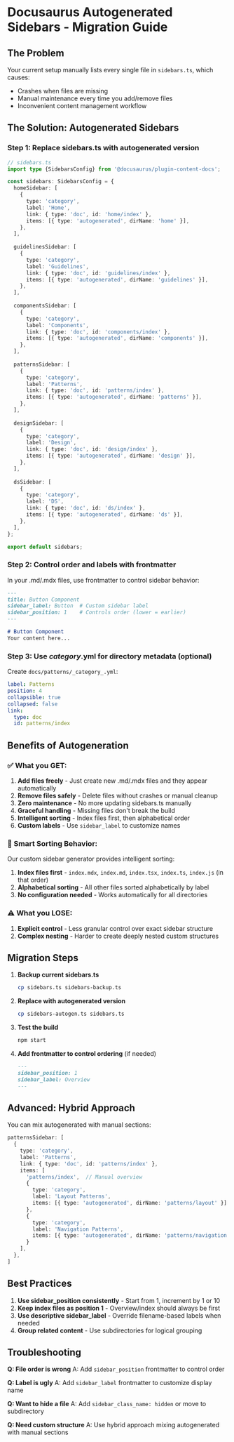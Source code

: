 # Docusaurus Autogenerated Sidebars - Migration Guide

## The Problem
Your current setup manually lists every single file in `sidebars.ts`, which causes:
- Crashes when files are missing
- Manual maintenance every time you add/remove files
- Inconvenient content management workflow

## The Solution: Autogenerated Sidebars

### Step 1: Replace sidebars.ts with autogenerated version

```typescript
// sidebars.ts
import type {SidebarsConfig} from '@docusaurus/plugin-content-docs';

const sidebars: SidebarsConfig = {
  homeSidebar: [
    {
      type: 'category',
      label: 'Home',
      link: { type: 'doc', id: 'home/index' },
      items: [{ type: 'autogenerated', dirName: 'home' }],
    },
  ],
  
  guidelinesSidebar: [
    {
      type: 'category', 
      label: 'Guidelines',
      link: { type: 'doc', id: 'guidelines/index' },
      items: [{ type: 'autogenerated', dirName: 'guidelines' }],
    },
  ],
  
  componentsSidebar: [
    {
      type: 'category',
      label: 'Components', 
      link: { type: 'doc', id: 'components/index' },
      items: [{ type: 'autogenerated', dirName: 'components' }],
    },
  ],
  
  patternsSidebar: [
    {
      type: 'category',
      label: 'Patterns',
      link: { type: 'doc', id: 'patterns/index' },
      items: [{ type: 'autogenerated', dirName: 'patterns' }],
    },
  ],
  
  designSidebar: [
    {
      type: 'category',
      label: 'Design',
      link: { type: 'doc', id: 'design/index' },
      items: [{ type: 'autogenerated', dirName: 'design' }],
    },
  ],
  
  dsSidebar: [
    {
      type: 'category',
      label: 'DS',
      link: { type: 'doc', id: 'ds/index' },
      items: [{ type: 'autogenerated', dirName: 'ds' }],
    },
  ],
};

export default sidebars;
```

### Step 2: Control order and labels with frontmatter

In your .md/.mdx files, use frontmatter to control sidebar behavior:

```markdown
---
title: Button Component
sidebar_label: Button  # Custom sidebar label
sidebar_position: 1    # Controls order (lower = earlier)
---

# Button Component
Your content here...
```

### Step 3: Use _category_.yml for directory metadata (optional)

Create `docs/patterns/_category_.yml`:
```yaml
label: Patterns
position: 4
collapsible: true
collapsed: false
link:
  type: doc
  id: patterns/index
```

## Benefits of Autogeneration

### ✅ What you GET:
1. **Add files freely** - Just create new .md/.mdx files and they appear automatically
2. **Remove files safely** - Delete files without crashes or manual cleanup
3. **Zero maintenance** - No more updating sidebars.ts manually  
4. **Graceful handling** - Missing files don't break the build
5. **Intelligent sorting** - Index files first, then alphabetical order
6. **Custom labels** - Use `sidebar_label` to customize names

### 🎯 Smart Sorting Behavior:
Our custom sidebar generator provides intelligent sorting:
1. **Index files first** - `index.mdx`, `index.md`, `index.tsx`, `index.ts`, `index.js` (in that order)
2. **Alphabetical sorting** - All other files sorted alphabetically by label
3. **No configuration needed** - Works automatically for all directories

### ⚠️ What you LOSE:
1. **Explicit control** - Less granular control over exact sidebar structure
2. **Complex nesting** - Harder to create deeply nested custom structures

## Migration Steps

1. **Backup current sidebars.ts**
   ```bash
   cp sidebars.ts sidebars-backup.ts
   ```

2. **Replace with autogenerated version**
   ```bash
   cp sidebars-autogen.ts sidebars.ts
   ```

3. **Test the build**
   ```bash
   npm start
   ```

4. **Add frontmatter to control ordering** (if needed)
   ```markdown
   ---
   sidebar_position: 1
   sidebar_label: Overview  
   ---
   ```

## Advanced: Hybrid Approach

You can mix autogenerated with manual sections:

```typescript
patternsSidebar: [
  {
    type: 'category',
    label: 'Patterns',
    link: { type: 'doc', id: 'patterns/index' },
    items: [
      'patterns/index',  // Manual overview
      {
        type: 'category',
        label: 'Layout Patterns',
        items: [{ type: 'autogenerated', dirName: 'patterns/layout' }]
      },
      {
        type: 'category', 
        label: 'Navigation Patterns',
        items: [{ type: 'autogenerated', dirName: 'patterns/navigation' }]
      }
    ],
  },
]
```

## Best Practices

1. **Use sidebar_position consistently** - Start from 1, increment by 1 or 10
2. **Keep index files as position 1** - Overview/index should always be first
3. **Use descriptive sidebar_label** - Override filename-based labels when needed
4. **Group related content** - Use subdirectories for logical grouping

## Troubleshooting

**Q: File order is wrong**
A: Add `sidebar_position` frontmatter to control order

**Q: Label is ugly** 
A: Add `sidebar_label` frontmatter to customize display name

**Q: Want to hide a file**
A: Add `sidebar_class_name: hidden` or move to subdirectory

**Q: Need custom structure**
A: Use hybrid approach mixing autogenerated with manual sections